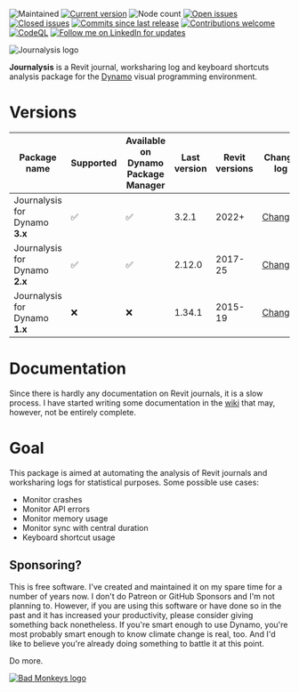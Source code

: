 ![Maintained](https://img.shields.io/badge/Maintained-yes-brightgreen.svg) 
[![Current version](https://img.shields.io/github/v/release/andydandy74/Journalysis?label=Current%20version&color=brightgreen)](https://github.com/andydandy74/Journalysis/releases) 
![Node count](https://img.shields.io/github/directory-file-count/andydandy74/Journalysis/nodes%2F3.x?type=file&label=Node%20count&color=brightgreen) 
[![Open issues](https://img.shields.io/github/issues-raw/andydandy74/Journalysis?label=Open%20issues&color=brightgreen)](https://github.com/andydandy74/Journalysis/issues?q=is%3Aopen+is%3Aissue)
[![Closed issues](https://img.shields.io/github/issues-closed-raw/andydandy74/Journalysis?label=Closed%20issues&color=brightgreen)](https://github.com/andydandy74/Journalysis/issues?q=is%3Aissue+is%3Aclosed)
[![Commits since last release](https://img.shields.io/github/commits-since/andydandy74/Journalysis/latest?label=Commits%20since%20last%20release&color=brightgreen)](https://github.com/andydandy74/Journalysis/commits/master/)
[![Contributions welcome](https://img.shields.io/badge/Contributions-welcome-brightgreen.svg?style=flat)](https://github.com/andydandy74/Journalysis/blob/master/.github/CONTRIBUTING.md) 
[![CodeQL](https://github.com/andydandy74/Journalysis/actions/workflows/github-code-scanning/codeql/badge.svg)](https://github.com/andydandy74/Journalysis/actions/workflows/github-code-scanning/codeql) 
[![Follow me on LinkedIn for updates](https://img.shields.io/badge/LinkedIn-0077B5?style=social&logo=linkedin)](https://www.linkedin.com/in/andreasdieckmann) 

![Journalysis logo](icons/raw/Journalysis.png)

**Journalysis** is a Revit journal, worksharing log and keyboard shortcuts analysis package for the [Dynamo](http://www.dynamobim.com) visual programming environment. 

# Versions

Package name | Supported | Available on Dynamo Package Manager | Last version | Revit versions | Change log | Repository | Samples
-- | -- | -- | -- | -- | -- | -- | -- 
Journalysis for Dynamo **3.x** | :white_check_mark: | :white_check_mark: | 3.2.1 | 2022+ | [Changes](https://github.com/andydandy74/Journalysis/wiki/Version-history#journalysis-for-dynamo-3x) | [Repo](https://github.com/andydandy74/Journalysis/tree/master/nodes/3.x) | [Samples](https://github.com/andydandy74/Journalysis/tree/master/samples/3.x)
Journalysis for Dynamo **2.x** | :white_check_mark: | :white_check_mark: | 2.12.0 | 2017-25 | [Changes](https://github.com/andydandy74/Journalysis/wiki/Version-history#journalysis-for-dynamo-2x) | [Repo](https://github.com/andydandy74/Journalysis/tree/master/nodes/2.x) | [Samples](https://github.com/andydandy74/Journalysis/tree/master/samples/2.x)
Journalysis for Dynamo **1.x** | :x: | :x: | 1.34.1 | 2015-19 | [Changes](https://github.com/andydandy74/Journalysis/wiki/Version-history#journalysis-for-dynamo-1x) | [Repo](https://github.com/andydandy74/Journalysis/tree/master/nodes/1.x) | [Samples](https://github.com/andydandy74/Journalysis/tree/master/samples/1.x)

# Documentation
Since there is hardly any documentation on Revit journals, it is a slow process. I have started writing some documentation in the [wiki](https://github.com/andydandy74/Journalysis/wiki) that may, however, not be entirely complete.

# Goal
This package is aimed at automating the analysis of Revit journals and worksharing logs for statistical purposes. Some possible use cases:
- Monitor crashes
- Monitor API errors
- Monitor memory usage
- Monitor sync with central duration
- Keyboard shortcut usage

## Sponsoring?
This is free software. I've created and maintained it on my spare time for a number of years now.
I don't do Patreon or GitHub Sponsors and I'm not planning to.
However, if you are using this software or have done so in the past and it has increased your productivity, please consider giving something back nonetheless. If you're smart enough to use Dynamo, you're most probably smart enough to know climate change is real, too. And I'd like to believe you're already doing something to battle it at this point. 

Do more.

[![Bad Monkeys logo](https://www.badmonkeys.net/wp-content/uploads/2016/12/BadMonkey_finalLogo-01.png)](http://www.badmonkeys.net/)
